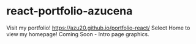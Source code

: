 # react-portfolio-azucena

Visit my portfolio! https://azu20.github.io/portfolio-react/ 
Select Home to view my homepage! 
Coming Soon - Intro page graphics.
